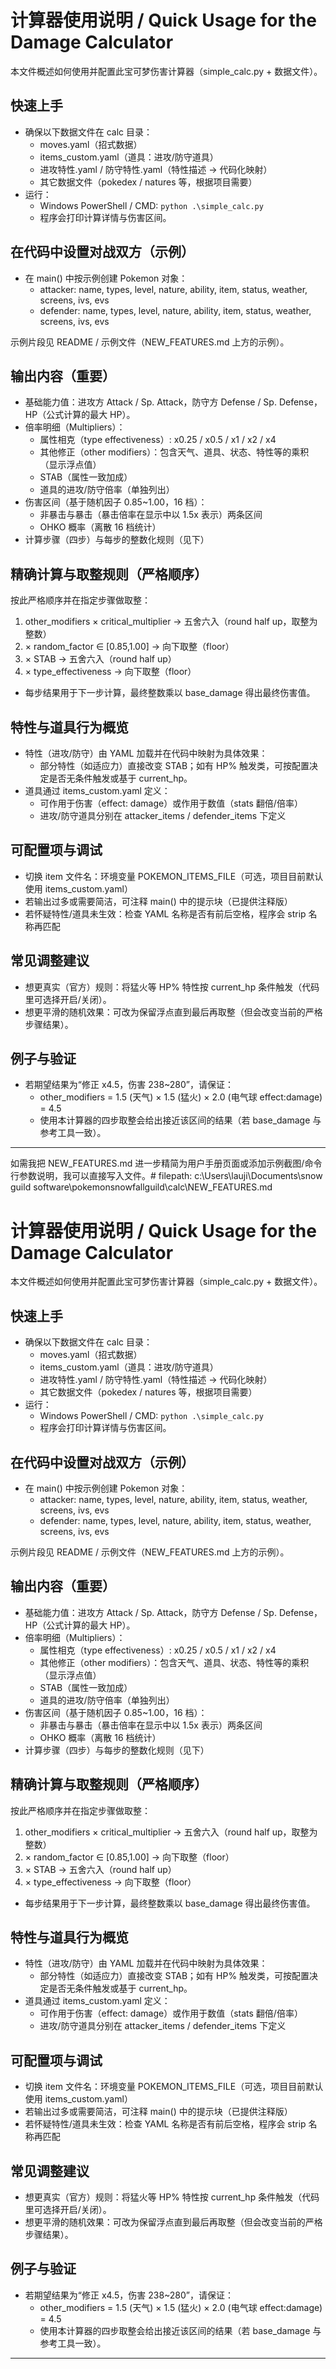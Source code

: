 # 计算器使用说明 / Quick Usage for the Damage Calculator

本文件概述如何使用并配置此宝可梦伤害计算器（simple_calc.py + 数据文件）。

## 快速上手
- 确保以下数据文件在 calc 目录：
  - moves.yaml（招式数据）
  - items_custom.yaml（道具：进攻/防守道具）
  - 进攻特性.yaml / 防守特性.yaml（特性描述 -> 代码化映射）
  - 其它数据文件（pokedex / natures 等，根据项目需要）
- 运行：
  - Windows PowerShell / CMD: `python .\simple_calc.py`
  - 程序会打印计算详情与伤害区间。

## 在代码中设置对战双方（示例）
- 在 main() 中按示例创建 Pokemon 对象：
  - attacker: name, types, level, nature, ability, item, status, weather, screens, ivs, evs
  - defender: name, types, level, nature, ability, item, status, weather, screens, ivs, evs

示例片段见 README / 示例文件（NEW_FEATURES.md 上方的示例）。

## 输出内容（重要）
- 基础能力值：进攻方 Attack / Sp. Attack，防守方 Defense / Sp. Defense，HP（公式计算的最大 HP）。
- 倍率明细（Multipliers）：
  - 属性相克（type effectiveness）: x0.25 / x0.5 / x1 / x2 / x4
  - 其他修正（other modifiers）：包含天气、道具、状态、特性等的乘积（显示浮点值）
  - STAB（属性一致加成）
  - 道具的进攻/防守倍率（单独列出）
- 伤害区间（基于随机因子 0.85~1.00，16 档）：
  - 非暴击与暴击（暴击倍率在显示中以 1.5x 表示）两条区间
  - OHKO 概率（离散 16 档统计）
- 计算步骤（四步）与每步的整数化规则（见下）

## 精确计算与取整规则（严格顺序）
按此严格顺序并在指定步骤做取整：
1. other_modifiers × critical_multiplier → 五舍六入（round half up，取整为整数）
2. × random_factor ∈ [0.85,1.00] → 向下取整（floor）
3. × STAB → 五舍六入（round half up）
4. × type_effectiveness → 向下取整（floor）
- 每步结果用于下一步计算，最终整数乘以 base_damage 得出最终伤害值。

## 特性与道具行为概览
- 特性（进攻/防守）由 YAML 加载并在代码中映射为具体效果：
  - 部分特性（如适应力）直接改变 STAB；如有 HP% 触发类，可按配置决定是否无条件触发或基于 current_hp。
- 道具通过 items_custom.yaml 定义：
  - 可作用于伤害（effect: damage）或作用于数值（stats 翻倍/倍率）
  - 进攻/防守道具分别在 attacker_items / defender_items 下定义

## 可配置项与调试
- 切换 item 文件名：环境变量 POKEMON_ITEMS_FILE（可选，项目目前默认使用 items_custom.yaml）
- 若输出过多或需要简洁，可注释 main() 中的提示块（已提供注释版）
- 若怀疑特性/道具未生效：检查 YAML 名称是否有前后空格，程序会 strip 名称再匹配

## 常见调整建议
- 想更真实（官方）规则：将猛火等 HP% 特性按 current_hp 条件触发（代码里可选择开启/关闭）。
- 想更平滑的随机效果：可改为保留浮点直到最后再取整（但会改变当前的严格步骤结果）。

## 例子与验证
- 若期望结果为“修正 x4.5，伤害 238~280”，请保证：
  - other_modifiers = 1.5 (天气) × 1.5 (猛火) × 2.0 (电气球 effect:damage) = 4.5
  - 使用本计算器的四步取整会给出接近该区间的结果（若 base_damage 与参考工具一致）。

---

如需我把 NEW_FEATURES.md 进一步精简为用户手册页面或添加示例截图/命令行参数说明，我可以直接写入文件。# filepath: c:\Users\lauji\Documents\snow guild software\pokemonsnowfallguild\calc\NEW_FEATURES.md
# 计算器使用说明 / Quick Usage for the Damage Calculator

本文件概述如何使用并配置此宝可梦伤害计算器（simple_calc.py + 数据文件）。

## 快速上手
- 确保以下数据文件在 calc 目录：
  - moves.yaml（招式数据）
  - items_custom.yaml（道具：进攻/防守道具）
  - 进攻特性.yaml / 防守特性.yaml（特性描述 -> 代码化映射）
  - 其它数据文件（pokedex / natures 等，根据项目需要）
- 运行：
  - Windows PowerShell / CMD: `python .\simple_calc.py`
  - 程序会打印计算详情与伤害区间。

## 在代码中设置对战双方（示例）
- 在 main() 中按示例创建 Pokemon 对象：
  - attacker: name, types, level, nature, ability, item, status, weather, screens, ivs, evs
  - defender: name, types, level, nature, ability, item, status, weather, screens, ivs, evs

示例片段见 README / 示例文件（NEW_FEATURES.md 上方的示例）。

## 输出内容（重要）
- 基础能力值：进攻方 Attack / Sp. Attack，防守方 Defense / Sp. Defense，HP（公式计算的最大 HP）。
- 倍率明细（Multipliers）：
  - 属性相克（type effectiveness）: x0.25 / x0.5 / x1 / x2 / x4
  - 其他修正（other modifiers）：包含天气、道具、状态、特性等的乘积（显示浮点值）
  - STAB（属性一致加成）
  - 道具的进攻/防守倍率（单独列出）
- 伤害区间（基于随机因子 0.85~1.00，16 档）：
  - 非暴击与暴击（暴击倍率在显示中以 1.5x 表示）两条区间
  - OHKO 概率（离散 16 档统计）
- 计算步骤（四步）与每步的整数化规则（见下）

## 精确计算与取整规则（严格顺序）
按此严格顺序并在指定步骤做取整：
1. other_modifiers × critical_multiplier → 五舍六入（round half up，取整为整数）
2. × random_factor ∈ [0.85,1.00] → 向下取整（floor）
3. × STAB → 五舍六入（round half up）
4. × type_effectiveness → 向下取整（floor）
- 每步结果用于下一步计算，最终整数乘以 base_damage 得出最终伤害值。

## 特性与道具行为概览
- 特性（进攻/防守）由 YAML 加载并在代码中映射为具体效果：
  - 部分特性（如适应力）直接改变 STAB；如有 HP% 触发类，可按配置决定是否无条件触发或基于 current_hp。
- 道具通过 items_custom.yaml 定义：
  - 可作用于伤害（effect: damage）或作用于数值（stats 翻倍/倍率）
  - 进攻/防守道具分别在 attacker_items / defender_items 下定义

## 可配置项与调试
- 切换 item 文件名：环境变量 POKEMON_ITEMS_FILE（可选，项目目前默认使用 items_custom.yaml）
- 若输出过多或需要简洁，可注释 main() 中的提示块（已提供注释版）
- 若怀疑特性/道具未生效：检查 YAML 名称是否有前后空格，程序会 strip 名称再匹配

## 常见调整建议
- 想更真实（官方）规则：将猛火等 HP% 特性按 current_hp 条件触发（代码里可选择开启/关闭）。
- 想更平滑的随机效果：可改为保留浮点直到最后再取整（但会改变当前的严格步骤结果）。

## 例子与验证
- 若期望结果为“修正 x4.5，伤害 238~280”，请保证：
  - other_modifiers = 1.5 (天气) × 1.5 (猛火) × 2.0 (电气球 effect:damage) = 4.5
  - 使用本计算器的四步取整会给出接近该区间的结果（若 base_damage 与参考工具一致）。

---
